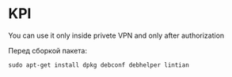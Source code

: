 # KPI
You can use it only inside privete VPN and only after authorization

Перед сборкой пакета:
```
sudo apt-get install dpkg debconf debhelper lintian
```
